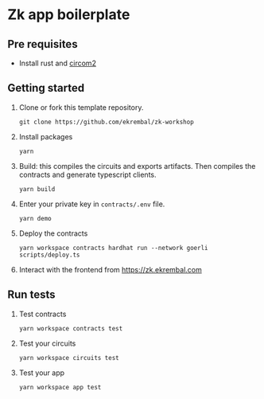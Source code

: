 # Zk app boilerplate

## Pre requisites

* Install rust and [circom2](https://docs.circom.io/getting-started/installation/)

## Getting started

1. Clone or fork this template repository.
    ```shell
    git clone https://github.com/ekrembal/zk-workshop
    ```
2. Install packages
    ```shell
    yarn
    ```
3. Build: this compiles the circuits and exports artifacts. Then compiles the contracts and generate typescript clients.
    ```shell
    yarn build
    ```
4. Enter your private key in `contracts/.env` file.
    ```shell
    yarn demo
    ```
5. Deploy the contracts
    ```shell
    yarn workspace contracts hardhat run --network goerli scripts/deploy.ts
    ```
6. Interact with the frontend  from https://zk.ekrembal.com

## Run tests
1. Test contracts
    ```shell
    yarn workspace contracts test
    ```

2. Test your circuits
    ```shell
    yarn workspace circuits test
    ```

3. Test your app
    ```shell
    yarn workspace app test
    ```
